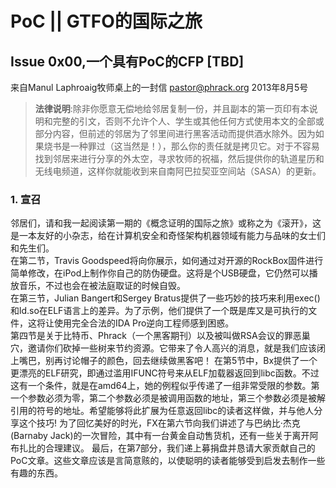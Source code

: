# PoC || GTFO的国际之旅
## Issue 0x00,一个具有PoC的CFP [TBD]
来自Manul Laphroaig牧师桌上的一封信
pastor@phrack.org
2013年8月5号
> **法律说明**:除非你愿意无偿地给邻居复制一份，并且副本的第一页印有本说明和完整的引文，否则不允许个人、学生或其他任何方式使用本文的全部或部分内容，但前述的邻居为了邻里间进行黑客活动而提供酒水除外。因为如果烧书是一种罪过（这当然是！），那么你的责任就是拷贝它。对于不容易找到邻居来进行分享的外太空，寻求牧师的祝福，然后提供你的轨道星历和无线电频道，这样你就能收到来自南阿巴拉契亚空间站（SASA）的更新。

###  1. 宣召
  邻居们，请和我一起阅读第一期的《概念证明的国际之旅》或称之为《滚开》，这是一本友好的小杂志，给在计算机安全和奇怪架构机器领域有能力与品味的女士们和先生们。  
  在第二节，Travis Goodspeed将向你展示，如何通过对开源的RockBox固件进行简单修改，在iPod上制作你自己的防伪硬盘。这将是个USB硬盘，它仍然可以播放音乐，不过也会在被法庭取证的时候自毁。  
  在第三节，Julian Bangert和Sergey Bratus提供了一些巧妙的技巧来利用exec()和ld.so在ELF语言上的差异。为了示例，他们提供了一个既是库又是可执行的文件，这将让使用完全合法的IDA Pro逆向工程师感到困惑。  
  第四节是关于比特币、Phrack（一个黑客期刊）以及被叫做RSA会议的罪恶巢穴，邀请你们砍掉一些树来节约资源。它带来了令人高兴的消息，就是我们应该闭上嘴巴，别再讨论帽子的颜色，回去继续做黑客吧！
  在第5节中，Bx提供了一个更漂亮的ELF研究，即通过滥用IFUNC符号来从ELF加载器返回到libc函数。不过这有一个条件，就是在amd64上，她的例程似乎传递了一组非常受限的参数。第一个参数必须为零，第二个参数必须是被调用函数的地址，第三个参数必须是被解引用的符号的地址。希望能够将此扩展为任意返回libc的读者这样做，并与他人分享这个技巧!
  为了回忆美好的时光，FX在第六节向我们讲述了与巴纳比·杰克(Barnaby Jack)的一次冒险，其中有一台黄金自动售货机，还有一些关于离开阿布扎比的合理建议。
  最后，在第7部分，我们递上募捐盘并恳请大家贡献自己的PoC文章。这些文章应该是言简意赅的，以使聪明的读者能够受到启发去制作一些有趣的东西。
